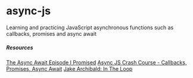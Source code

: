 # async-js
Learning and practicing JavaScript asynchronous functions such as callbacks, promises and async await

##### Resources
[The Async Await Episode I Promised](https://www.youtube.com/watch?v=vn3tm0quoqE)
[Async JS Crash Course - Callbacks, Promises, Async Await](https://www.youtube.com/watch?v=PoRJizFvM7s)
[Jake Archibald: In The Loop](https://www.youtube.com/watch?v=cCOL7MC4Pl0)